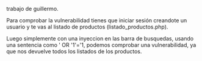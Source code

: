 trabajo de guillermo.

Para comprobar la vulnerabilidad tienes que iniciar sesión creandote un usuario y te vas al listado de productos (listado_productos.php).

Luego simplemente con una inyeccion en las barra de busquedas, usando una sentencia como ' OR '1'='1, podemos comprobar una vulnerabilidad, ya que nos devuelve todos los listados de los productos.